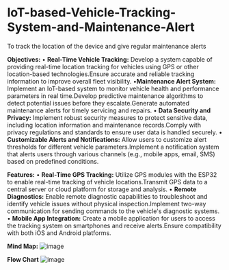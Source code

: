 # IoT-based-Vehicle-Tracking-System-and-Maintenance-Alert

To track the location of the device and give regular maintenance alerts

**Objectives:**
• **Real-Time Vehicle Tracking:** Develop a system capable of providing real-time location tracking for vehicles using GPS or other location-based technologies.Ensure accurate and reliable tracking information to improve overall fleet visibility.
•**Maintenance Alert System:** Implement an IoT-based system to monitor vehicle health and performance parameters in real time.Develop predictive maintenance algorithms to detect potential issues before they escalate.Generate automated maintenance alerts for timely servicing and repairs.
•	**Data Security and Privacy:** Implement robust security measures to protect sensitive data, including location information and maintenance records.Comply with privacy regulations and standards to ensure user data is handled securely.
•	**Customizable Alerts and Notifications:** Allow users to customize alert thresholds for different vehicle parameters.Implement a notification system that alerts users through various channels (e.g., mobile apps, email, SMS) based on predefined conditions.

**Features:**
•	**Real-Time GPS Tracking:** Utilize GPS modules with the ESP32 to enable real-time tracking of vehicle locations.Transmit GPS data to a central server or cloud platform for storage and analysis.
•	**Remote Diagnostics:** Enable remote diagnostic capabilities to troubleshoot and identify vehicle issues without physical inspection.Implement two-way communication for sending commands to the vehicle's diagnostic systems.
•	**Mobile App Integration:** Create a mobile application for users to access the tracking system on smartphones and receive alerts.Ensure compatibility with both iOS and Android platforms.

**Mind Map:**
![image](https://github.com/bharadwaj114/IoT-based-Vehicle-Tracking-System-and-Maintenance-Alert/assets/153083069/bb96de98-1d15-432c-a257-684a9995337f)

**Flow Chart**
![image](https://github.com/bharadwaj114/IoT-based-Vehicle-Tracking-System-and-Maintenance-Alert/assets/153083069/eb95f7da-309c-492f-ba75-ef2a3968c32d)
















